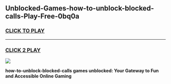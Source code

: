 
## Unblocked-Games-how-to-unblock-blocked-calls-Play-Free-0bq0a
<h3>
<a href="https://premium76.site?title=how-to-unblock-blocked-calls&ref=23A">CLICK TO PLAY</a></h3>
<hr>

<h3>
<a href="https://premium76.site?title=how-to-unblock-blocked-calls&ref=23A">CLICK 2 PLAY</a>
  
</h3>

<a href="https://premium76.site?title=how-to-unblock-blocked-calls&ref=23A"><img src="https://clearcache.store/games.png"></a>


**how-to-unblock-blocked-calls games unblocked: Your Gateway to Fun and Accessible Online Gaming**
